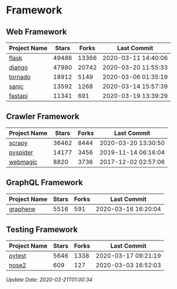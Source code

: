 # Framework

## Web Framework

| Project Name | Stars | Forks | Last Commit |
| ------------ | ----- | ----- | ----------- |
| [flask](https://github.com/pallets/flask) | 49486 | 13366 | 2020-03-11 14:40:06 |
| [django](https://github.com/django/django) | 47980 | 20742 | 2020-03-20 11:55:33 |
| [tornado](https://github.com/tornadoweb/tornado) | 18912 | 5149 | 2020-03-06 01:35:19 |
| [sanic](https://github.com/huge-success/sanic) | 13592 | 1268 | 2020-03-14 15:57:39 |
| [fastapi](https://github.com/tiangolo/fastapi) | 11341 | 691 | 2020-03-19 13:39:29 |

## Crawler Framework

| Project Name | Stars | Forks | Last Commit |
| ------------ | ----- | ----- | ----------- |
| [scrapy](https://github.com/scrapy/scrapy) | 36462 | 8444 | 2020-03-20 13:30:50 |
| [pyspider](https://github.com/binux/pyspider) | 14177 | 3456 | 2019-11-14 06:16:04 |
| [webmagic](https://github.com/code4craft/webmagic) | 8820 | 3736 | 2017-12-02 02:57:06 |

## GraphQL Framework

| Project Name | Stars | Forks | Last Commit |
| ------------ | ----- | ----- | ----------- |
| [graphene](https://github.com/graphql-python/graphene) | 5516 | 591 | 2020-03-16 16:20:04 |

## Testing Framework

| Project Name | Stars | Forks | Last Commit |
| ------------ | ----- | ----- | ----------- |
| [pytest](https://github.com/pytest-dev/pytest) | 5646 | 1338 | 2020-03-17 09:21:19 |
| [nose2](https://github.com/nose-devs/nose2) | 609 | 127 | 2020-03-03 16:52:03 |

*Update Date: 2020-03-21T01:00:34*